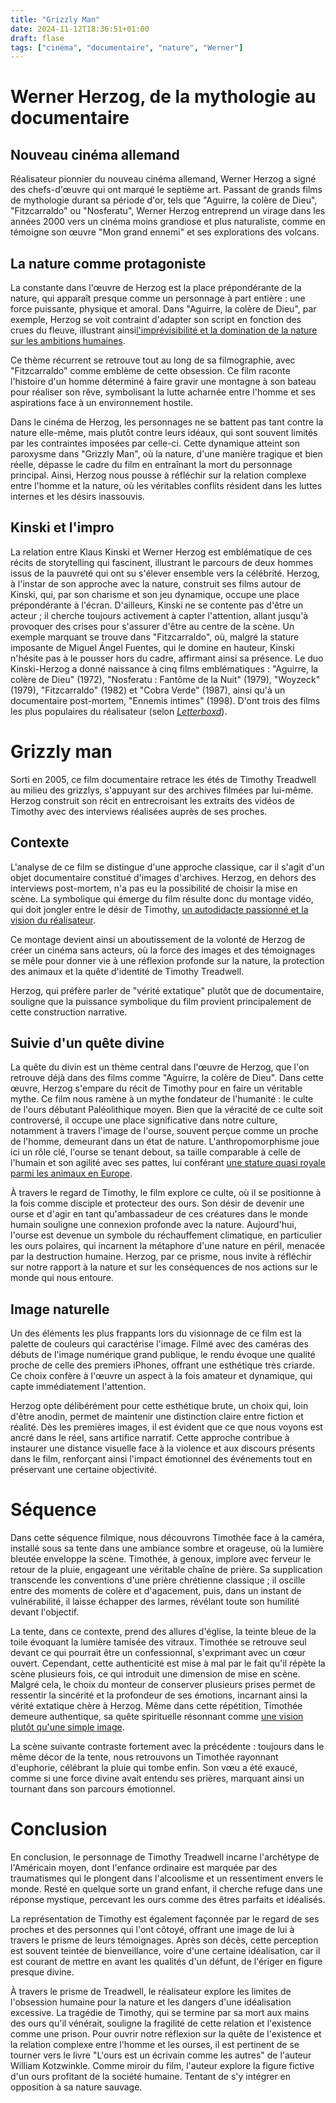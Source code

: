 ```yaml
---
title: "Grizzly Man"
date: 2024-11-12T18:36:51+01:00
draft: flase
tags: ["cinéma", "documentaire", "nature", "Werner"]
---
```


# Werner Herzog, de la mythologie au documentaire

## Nouveau cinéma allemand

Réalisateur pionnier du nouveau cinéma allemand, Werner Herzog a signé
des chefs-d'œuvre qui ont marqué le septième art. Passant de grands
films de mythologie durant sa période d'or, tels que \"Aguirre, la
colère de Dieu\", \"Fitzcarraldo\" ou \"Nosferatu\", Werner Herzog
entreprend un virage dans les années 2000 vers un cinéma moins grandiose
et plus naturaliste, comme en témoigne son œuvre \"Mon grand ennemi\" et
ses explorations des volcans.

## La nature comme protagoniste

La constante dans l'œuvre de Herzog est la place prépondérante de la
nature, qui apparaît presque comme un personnage à part entière : une
force puissante, physique et amoral. Dans \"Aguirre, la colère de
Dieu\", par exemple, Herzog se voit contraint d'adapter son script en
fonction des crues du fleuve, illustrant ainsi[l'imprévisibilité et la
domination de la nature sur les ambitions
humaines](https://www.dvdclassik.com/critique/aguirre-la-colere-de-dieu-herzog).


Ce thème récurrent se retrouve tout au long de sa filmographie, avec
\"Fitzcarraldo\" comme emblème de cette obsession. Ce film raconte
l'histoire d'un homme déterminé à faire gravir une montagne à son bateau
pour réaliser son rêve, symbolisant la lutte acharnée entre l'homme et
ses aspirations face à un environnement hostile.

Dans le cinéma de Herzog, les personnages ne se battent pas tant contre
la nature elle-même, mais plutôt contre leurs idéaux, qui sont souvent
limités par les contraintes imposées par celle-ci. Cette dynamique
atteint son paroxysme dans \"Grizzly Man\", où la nature, d'une manière
tragique et bien réelle, dépasse le cadre du film en entraînant la mort
du personnage principal. Ainsi, Herzog nous pousse à réfléchir sur la
relation complexe entre l'homme et la nature, où les véritables conflits
résident dans les luttes internes et les désirs inassouvis.

## Kinski et l'impro

La relation entre Klaus Kinski et Werner Herzog est emblématique de ces
récits de storytelling qui fascinent, illustrant le parcours de deux
hommes issus de la pauvreté qui ont su s'élever ensemble vers la
célébrité. Herzog, à l'instar de son approche avec la nature, construit
ses films autour de Kinski, qui, par son charisme et son jeu dynamique,
occupe une place prépondérante à l'écran. D'ailleurs, Kinski ne se
contente pas d'être un acteur ; il cherche toujours activement à capter
l'attention, allant jusqu'à provoquer des crises pour s'assurer d'être
au centre de la scène. Un exemple marquant se trouve dans
\"Fitzcarraldo\", où, malgré la stature imposante de Miguel Ángel
Fuentes, qui le domine en hauteur, Kinski n'hésite pas à le pousser hors
du cadre, affirmant ainsi sa présence. Le duo Kinski-Herzog a donné
naissance à cinq films emblématiques : \"Aguirre, la colère de Dieu\"
(1972), \"Nosferatu : Fantôme de la Nuit\" (1979), \"Woyzeck\" (1979),
\"Fitzcarraldo\" (1982) et \"Cobra Verde\" (1987), ainsi qu'à un
documentaire post-mortem, \"Ennemis intimes\" (1998). D'ont trois des
films les plus populaires du réalisateur (selon
*[Letterboxd](https://letterboxd.com/director/werner-herzog/)*).

# Grizzly man

Sorti en 2005, ce film documentaire retrace les étés de Timothy
Treadwell au milieu des grizzlys, s'appuyant sur des archives filmées
par lui-même. Herzog construit son récit en entrecroisant les extraits
des vidéos de Timothy avec des interviews réalisées auprès de ses
proches.

## Contexte

L'analyse de ce film se distingue d'une approche classique, car il
s'agit d'un objet documentaire constitué d'images d'archives. Herzog, en
dehors des interviews post-mortem, n'a pas eu la possibilité de choisir
la mise en scène. La symbolique qui émerge du film résulte donc du
montage vidéo, qui doit jongler entre le désir de Timothy, [un
autodidacte passionné et la vision du réalisateur](https://www.rayonvertcinema.org/grizzly-man-werner-herzog/).

Ce montage devient ainsi un aboutissement de la volonté de Herzog de
créer un cinéma sans acteurs, où la force des images et des témoignages
se mêle pour donner vie à une réflexion profonde sur la nature, la
protection des animaux et la quête d'identité de Timothy Treadwell.

Herzog, qui préfère parler de \"vérité extatique\" plutôt que de
documentaire, souligne que la puissance symbolique du film provient
principalement de cette construction narrative.

## Suivie d'un quête divine

La quête du divin est un thème central dans l'œuvre de Herzog, que l'on
retrouve déjà dans des films comme \"Aguirre, la colère de Dieu\". Dans
cette œuvre, Herzog s'empare du récit de Timothy pour en faire un
véritable mythe. Ce film nous ramène à un mythe fondateur de l'humanité
\: le culte de l'ours débutant Paléolithique moyen. Bien que la véracité
de ce culte soit controversé, il occupe une place significative dans
notre culture, notamment à travers l'image de l'ourse, souvent perçue
comme un proche de l'homme, demeurant dans un état de nature.
L'anthropomorphisme joue ici un rôle clé, l'ourse se tenant debout, sa
taille comparable à celle de l'humain et son agilité avec ses pattes,
lui conférant [une stature quasi royale parmi les animaux en
Europe](https://fr.wikipedia.org/w/index.php?title=Ours_dans_la_culture&oldid=218757116).

À travers le regard de Timothy, le film explore ce culte, où il se
positionne à la fois comme disciple et protecteur des ours. Son désir de
devenir une ourse et d'agir en tant qu'ambassadeur de ces créatures dans
le monde humain souligne une connexion profonde avec la nature.
Aujourd'hui, l'ourse est devenue un symbole du réchauffement climatique,
en particulier les ours polaires, qui incarnent la métaphore d'une
nature en péril, menacée par la destruction humaine. Herzog, par ce
prisme, nous invite à réfléchir sur notre rapport à la nature et sur les
conséquences de nos actions sur le monde qui nous entoure.

## Image naturelle

Un des éléments les plus frappants lors du visionnage de ce film est la
palette de couleurs qui caractérise l'image. Filmé avec des caméras des
débuts de l'image numérique grand publique, le rendu évoque une qualité
proche de celle des premiers iPhones, offrant une esthétique très
criarde. Ce choix confère à l'œuvre un aspect à la fois amateur et
dynamique, qui capte immédiatement l'attention.

Herzog opte délibérément pour cette esthétique brute, un choix qui, loin
d'être anodin, permet de maintenir une distinction claire entre fiction
et réalité. Dès les premières images, il est évident que ce que nous
voyons est ancré dans le réel, sans artifice narratif. Cette approche
contribue à instaurer une distance visuelle face à la violence et aux
discours présents dans le film, renforçant ainsi l'impact émotionnel des
événements tout en préservant une certaine objectivité.

# Séquence

Dans cette séquence filmique, nous découvrons Timothée face à la caméra,
installé sous sa tente dans une ambiance sombre et orageuse, où la
lumière bleutée enveloppe la scène. Timothée, à genoux, implore avec
ferveur le retour de la pluie, engageant une véritable chaîne de prière.
Sa supplication transcende les conventions d'une prière chrétienne
classique ; il oscille entre des moments de colère et d'agacement, puis,
dans un instant de vulnérabilité, il laisse échapper des larmes,
révélant toute son humilité devant l'objectif.

La tente, dans ce contexte, prend des allures d'église, la teinte bleue
de la toile évoquant la lumière tamisée des vitraux. Timothée se
retrouve seul devant ce qui pourrait être un confessionnal, s'exprimant
avec un cœur ouvert. Cependant, cette authenticité est mise à mal par le
fait qu'il répète la scène plusieurs fois, ce qui introduit une
dimension de mise en scène. Malgré cela, le choix du monteur de
conserver plusieurs prises permet de ressentir la sincérité et la
profondeur de ses émotions, incarnant ainsi la vérité extatique chère à
Herzog. Même dans cette répétition, Timothée demeure authentique, sa
quête spirituelle résonnant comme [une vision plutôt qu'une simple
image](https://www.liberation.fr/cinema/2008/12/17/herzog-illuminer-la-verite_296851/).

La scène suivante contraste fortement avec la précédente : toujours dans
le même décor de la tente, nous retrouvons un Timothée rayonnant
d'euphorie, célébrant la pluie qui tombe enfin. Son vœu a été exaucé,
comme si une force divine avait entendu ses prières, marquant ainsi un
tournant dans son parcours émotionnel.

# Conclusion

En conclusion, le personnage de Timothy Treadwell incarne l'archétype de
l'Américain moyen, dont l'enfance ordinaire est marquée par des
traumatismes qui le plongent dans l'alcoolisme et un ressentiment envers
le monde. Resté en quelque sorte un grand enfant, il cherche refuge dans
une réponse mystique, percevant les ours comme des êtres parfaits et
idéalisés.

La représentation de Timothy est également façonnée par le regard de ses
proches et des personnes qui l'ont côtoyé, offrant une image de lui à
travers le prisme de leurs témoignages. Après son décès, cette
perception est souvent teintée de bienveillance, voire d'une certaine
idéalisation, car il est courant de mettre en avant les qualités d'un
défunt, de l'ériger en figure presque divine.

À travers le prisme de Treadwell, le réalisateur explore les limites de
l'obsession humaine pour la nature et les dangers d'une idéalisation
excessive. La tragédie de Timothy, qui se termine par sa mort aux mains
des ours qu'il vénérait, souligne la fragilité de cette relation et
l'existence comme une prison. Pour ouvrir notre réflexion sur la quête
de l'existence et la relation complexe entre l'homme et les ourses, il
est pertinent de se tourner vers le livre \"L'ours est un écrivain comme
les autres\" de l'auteur William Kotzwinkle.
Comme miroir du film, l'auteur explore la figure fictive d'un ours
profitant de la société humaine. Tentant de s'y intégrer en opposition à
sa nature sauvage.


